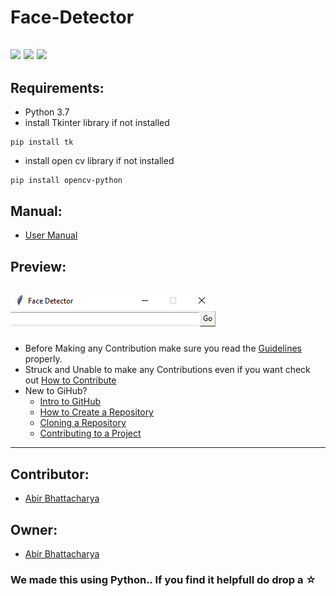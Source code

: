 # Face-Detector
![](https://img.shields.io/twitter/follow/IamAbir82?color=Black&label=Abir%20Bhattacharya&logo=Twitter&logoColor=Blue&style=flat-square)
![](https://img.shields.io/github/forks/abirbhattacharya82/Face-Detector?color=green&label=Forks&logo=github&logoColor=white&style=plastic)
![](https://img.shields.io/github/stars/abirbhattacharya82/Face-Detector?color=green&label=Stars&logo=github&logoColor=white&style=plastic)
![]()
![]()
-------------------
##  Requirements:
* Python 3.7
* install Tkinter library if not installed
```
pip install tk
```
* install open cv library if not installed
```
pip install opencv-python
```
## Manual:
* [User Manual](User_manual.md)
## Preview:
![](Untitled.png)
-------------------------------------------------------
* Before Making any Contribution make sure you read the [Guidelines](Guidelines.md) properly.
* Struck and Unable to make any Contributions even if you want check out [How to Contribute](how_to_contribute.md)
* New to GiHub?
  * [Intro to GitHub](https://youtu.be/wTTek8P2VB4)
  * [How to Create a Repository](https://youtu.be/o6T5F7-SOAo)
  * [Cloning a Repository](https://youtu.be/oYselL5G280)
  * [Contributing to a Project](https://youtu.be/4vq07q7g2xE)
-------------------------------- 
## Contributor:
* [Abir Bhattacharya](https://github.com/abirbhattacharya82)
## Owner:
* [Abir Bhattacharya](https://github.com/abirbhattacharya82)
### We made this using Python.. If you find it helpfull do drop a ☆
